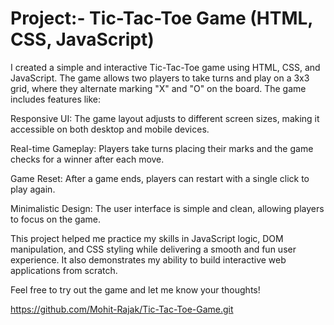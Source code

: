 # Project:- Tic-Tac-Toe Game (HTML, CSS, JavaScript)

I created a simple and interactive Tic-Tac-Toe game using HTML, CSS, and JavaScript. The game allows two players to take turns and play on a 3x3 grid, where they alternate marking "X" and "O" on the board. The game includes features like:

Responsive UI:
The game layout adjusts to different screen sizes, making it accessible on both desktop and mobile devices.

Real-time Gameplay: 
Players take turns placing their marks and the game checks for a winner after each move.

Game Reset: 
After a game ends, players can restart with a single click to play again.

Minimalistic Design:
The user interface is simple and clean, allowing players to focus on the game.

This project helped me practice my skills in JavaScript logic, DOM manipulation, and CSS styling while delivering a smooth and fun user experience. It also demonstrates my ability to build interactive web applications from scratch.

Feel free to try out the game and let me know your thoughts!

https://github.com/Mohit-Rajak/Tic-Tac-Toe-Game.git 
